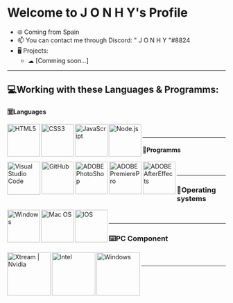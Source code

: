 # Welcome to J O N H Y's Profile


- 🌐 Coming from Spain
- 📫 You can contact me through Discord: " J O N H Y "#8824
- 🖥️ Projects:
   - ☁ [Comming soon...]
---


## 💻Working with these Languages & Programms:
#### 🈺Languages
   <img align="left" alt="HTML5" width="75px" src="https://img.shields.io/badge/-HTML5-E34F26?logo=html5&logoColor=white" />
   <img align="left" alt="CSS3" width="75px" src="https://img.shields.io/badge/-CSS3-1572B6?logo=CSS3&logoColor=white" />
   <img align="left" alt="JavaScript" width="75px" src="https://img.shields.io/badge/-JavaScript-F7DF1E?logo=JavaScript&logoColor=black" />
   <img align="left" alt="Node.js" width="75px" src="https://img.shields.io/badge/-node.js-43853D?logo=node.js&logoColor=black" />
<br>

---

#### 🤖Programms
   <img align="left" alt="Visual Studio Code" width="76px" src="https://img.shields.io/badge/VSCode-0078D4?style=for-the-badge&logo=visual%20studio%20code&logoColor=white" />
   <img align="left" alt="GitHub" width="75px" src="https://img.shields.io/badge/GitHub-100000?style=for-the-badge&logo=github&logoColor=white" />
   <img align="left" alt="ADOBE PhotoShop" width="75px" src="https://img.shields.io/badge/Adobe%20Photoshop-31A8FF?style=for-the-badge&logo=Adobe%20Photoshop&logoColor=black" />
   <img align="left" alt="ADOBE PremierePro" width="75px" src="https://img.shields.io/badge/Adobe%20Premiere%20Pro-0B01CF?style=for-the-badge&logo=Adobe%20Premiere-pro&logoColor=white" />
   <img align="left" alt="ADOBE AfterEffects" width="75px" src="https://img.shields.io/badge/Adobe%20After%20Effects-0B01CF?style=for-the-badge&logo=Adobe%20after-effects&logoColor=white" />
<br>

---

### 📠Operating systems
   <img align="left" alt="Windows" width="75px" src="https://img.shields.io/badge/Windows-0078D6?style=for-the-badge&logo=windows&logoColor=white" />
   <img align="left" alt="Mac OS" width="75px" src="	https://img.shields.io/badge/mac%20os-000000?style=for-the-badge&logo=apple&logoColor=white" />
   <img align="left" alt="IOS" width="75px" src="https://img.shields.io/badge/iOS-000000?style=for-the-badge&logo=ios&logoColor=white" />
<br>

---

### ⌨️PC Component
   <img align="left" alt="Xtream | Nvidia" width="100px" src="https://img.shields.io/badge/NVIDIA-GTX-76B900?style=for-the-badge&logo=nvidia&logoColor=white" />
   <img align="left" alt="Intel" width="100px" src="https://img.shields.io/badge/Intel-Core_i5_10th-0071C5?style=for-the-badge&logo=intel&logoColor=white" />
   <img align="left" alt="Windows" width="100px" src="https://img.shields.io/badge/Windows-0078D6?style=for-the-badge&logo=windows&logoColor=white" />
<br>

---
